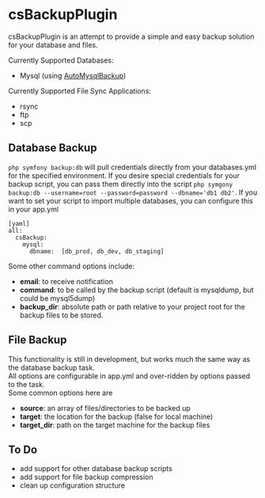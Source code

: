 csBackupPlugin
==============

csBackupPlugin is an attempt to provide a simple and easy backup solution for your database and files.

Currently Supported Databases:

  * Mysql (using [AutoMysqlBackup](http://www.debianhelp.co.uk/mysqlscript.htm))
  
Currently Supported File Sync Applications:

  * rsync
  * ftp
  * scp

Database Backup
---------------
  
``php symfony backup:db`` will pull credentials directly from your databases.yml for the specified environment. 
If you desire special credentials for your backup script, you can pass them directly into the script
``php symgony backup:db --username=root --password=password --dbname='db1 db2'``.  If you want to set your script
to import multiple databases, you can configure this in your app.yml

    [yaml]
    all:
      csBackup:
        mysql:
          dbname:  [db_prod, db_dev, db_staging]
          
Some other command options include:

  * __email__: to receive notification
  * __command__: to be called by the backup script (default is mysqldump, but could be mysql5dump)
  * __backup_dir__: absolute path or path relative to your project root for the backup files to be stored.

File Backup
-----------

This functionality is still in development, but works much the same way as the database backup task.  
All options are configurable in app.yml and over-ridden by options passed to the task.  
Some common options here are 

  * __source__: an array of files/directories to be backed up
  * __target__: the location for the backup (false for local machine)
  * __target_dir__: path on the target machine for the backup files
  
To Do
-----

  * add support for other database backup scripts
  * add support for file backup compression
  * clean up configuration structure